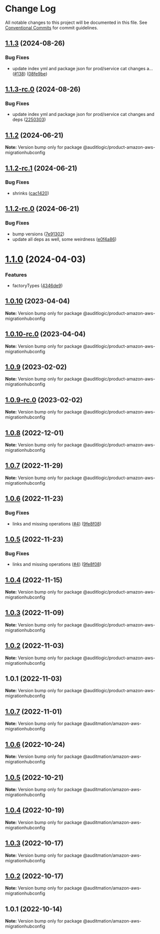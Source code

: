 # Change Log

All notable changes to this project will be documented in this file.
See [Conventional Commits](https://conventionalcommits.org) for commit guidelines.

## [1.1.3](https://github.com/auditlogic/product/compare/@auditlogic/product-amazon-aws-migrationhubconfig@1.1.2...@auditlogic/product-amazon-aws-migrationhubconfig@1.1.3) (2024-08-26)


### Bug Fixes

* update index yml and package json for prod/service cat changes a… ([#138](https://github.com/auditlogic/product/issues/138)) ([08fe9be](https://github.com/auditlogic/product/commit/08fe9beb1c8457462a19bc69caa02e6212d97e1a))





## [1.1.3-rc.0](https://github.com/auditlogic/product/compare/@auditlogic/product-amazon-aws-migrationhubconfig@1.1.2...@auditlogic/product-amazon-aws-migrationhubconfig@1.1.3-rc.0) (2024-08-26)


### Bug Fixes

* update index yml and package json for prod/service cat changes and deps ([2250303](https://github.com/auditlogic/product/commit/225030363a363608240135b7ebed386b28f01e4b))





## [1.1.2](https://github.com/auditlogic/product/compare/@auditlogic/product-amazon-aws-migrationhubconfig@1.1.2-rc.1...@auditlogic/product-amazon-aws-migrationhubconfig@1.1.2) (2024-06-21)

**Note:** Version bump only for package @auditlogic/product-amazon-aws-migrationhubconfig





## [1.1.2-rc.1](https://github.com/auditlogic/product/compare/@auditlogic/product-amazon-aws-migrationhubconfig@1.1.2-rc.0...@auditlogic/product-amazon-aws-migrationhubconfig@1.1.2-rc.1) (2024-06-21)


### Bug Fixes

* shrinks ([cac1420](https://github.com/auditlogic/product/commit/cac14200fefcd8183ab69fe89a47bd3f70f563e9))





## [1.1.2-rc.0](https://github.com/auditlogic/product/compare/@auditlogic/product-amazon-aws-migrationhubconfig@1.1.0...@auditlogic/product-amazon-aws-migrationhubconfig@1.1.2-rc.0) (2024-06-21)


### Bug Fixes

* bump versions ([7e91302](https://github.com/auditlogic/product/commit/7e913023b8b312150ed7762c32fbbe616be71de5))
* update all deps as well, some weirdness ([e0f4a86](https://github.com/auditlogic/product/commit/e0f4a864714e2d3de6bbf3da014d5312fe53be2f))





# [1.1.0](https://github.com/auditlogic/product/compare/@auditlogic/product-amazon-aws-migrationhubconfig@1.0.10...@auditlogic/product-amazon-aws-migrationhubconfig@1.1.0) (2024-04-03)


### Features

* factoryTypes ([4346de9](https://github.com/auditlogic/product/commit/4346de92693aee892fccf725338ffc7b80ab182b))





## [1.0.10](https://github.com/auditlogic/product/compare/@auditlogic/product-amazon-aws-migrationhubconfig@1.0.9...@auditlogic/product-amazon-aws-migrationhubconfig@1.0.10) (2023-04-04)

**Note:** Version bump only for package @auditlogic/product-amazon-aws-migrationhubconfig





## [1.0.10-rc.0](https://github.com/auditlogic/product/compare/@auditlogic/product-amazon-aws-migrationhubconfig@1.0.9...@auditlogic/product-amazon-aws-migrationhubconfig@1.0.10-rc.0) (2023-04-04)

**Note:** Version bump only for package @auditlogic/product-amazon-aws-migrationhubconfig





## [1.0.9](https://github.com/auditlogic/product/compare/@auditlogic/product-amazon-aws-migrationhubconfig@1.0.8...@auditlogic/product-amazon-aws-migrationhubconfig@1.0.9) (2023-02-02)

**Note:** Version bump only for package @auditlogic/product-amazon-aws-migrationhubconfig





## [1.0.9-rc.0](https://github.com/auditlogic/product/compare/@auditlogic/product-amazon-aws-migrationhubconfig@1.0.8...@auditlogic/product-amazon-aws-migrationhubconfig@1.0.9-rc.0) (2023-02-02)

**Note:** Version bump only for package @auditlogic/product-amazon-aws-migrationhubconfig





## [1.0.8](https://github.com/auditlogic/product/compare/@auditlogic/product-amazon-aws-migrationhubconfig@1.0.7...@auditlogic/product-amazon-aws-migrationhubconfig@1.0.8) (2022-12-01)

**Note:** Version bump only for package @auditlogic/product-amazon-aws-migrationhubconfig





## [1.0.7](https://github.com/auditlogic/product/compare/@auditlogic/product-amazon-aws-migrationhubconfig@1.0.6...@auditlogic/product-amazon-aws-migrationhubconfig@1.0.7) (2022-11-29)

**Note:** Version bump only for package @auditlogic/product-amazon-aws-migrationhubconfig





## [1.0.6](https://github.com/auditlogic/product/compare/@auditlogic/product-amazon-aws-migrationhubconfig@1.0.4...@auditlogic/product-amazon-aws-migrationhubconfig@1.0.6) (2022-11-23)


### Bug Fixes

* links and missing operations ([#4](https://github.com/auditlogic/product/issues/4)) ([9fe8f08](https://github.com/auditlogic/product/commit/9fe8f08fe7c57fdb79f991ac35bd6ac2e7dcad38))





## [1.0.5](https://github.com/auditlogic/product/compare/@auditlogic/product-amazon-aws-migrationhubconfig@1.0.4...@auditlogic/product-amazon-aws-migrationhubconfig@1.0.5) (2022-11-23)


### Bug Fixes

* links and missing operations ([#4](https://github.com/auditlogic/product/issues/4)) ([9fe8f08](https://github.com/auditlogic/product/commit/9fe8f08fe7c57fdb79f991ac35bd6ac2e7dcad38))





## [1.0.4](https://github.com/auditlogic/product/compare/@auditlogic/product-amazon-aws-migrationhubconfig@1.0.3...@auditlogic/product-amazon-aws-migrationhubconfig@1.0.4) (2022-11-15)

**Note:** Version bump only for package @auditlogic/product-amazon-aws-migrationhubconfig





## [1.0.3](https://github.com/auditlogic/product/compare/@auditlogic/product-amazon-aws-migrationhubconfig@1.0.2...@auditlogic/product-amazon-aws-migrationhubconfig@1.0.3) (2022-11-09)

**Note:** Version bump only for package @auditlogic/product-amazon-aws-migrationhubconfig





## [1.0.2](https://github.com/auditlogic/product/compare/@auditlogic/product-amazon-aws-migrationhubconfig@1.0.1...@auditlogic/product-amazon-aws-migrationhubconfig@1.0.2) (2022-11-03)

**Note:** Version bump only for package @auditlogic/product-amazon-aws-migrationhubconfig





## 1.0.1 (2022-11-03)

**Note:** Version bump only for package @auditlogic/product-amazon-aws-migrationhubconfig





## [1.0.7](https://github.com/auditmation/store-content/compare/@auditmation/amazon-aws-migrationhubconfig@1.0.6...@auditmation/amazon-aws-migrationhubconfig@1.0.7) (2022-11-01)

**Note:** Version bump only for package @auditmation/amazon-aws-migrationhubconfig





## [1.0.6](https://github.com/auditmation/store-content/compare/@auditmation/amazon-aws-migrationhubconfig@1.0.5...@auditmation/amazon-aws-migrationhubconfig@1.0.6) (2022-10-24)

**Note:** Version bump only for package @auditmation/amazon-aws-migrationhubconfig





## [1.0.5](https://github.com/auditmation/store-content/compare/@auditmation/amazon-aws-migrationhubconfig@1.0.4...@auditmation/amazon-aws-migrationhubconfig@1.0.5) (2022-10-21)

**Note:** Version bump only for package @auditmation/amazon-aws-migrationhubconfig





## [1.0.4](https://github.com/auditmation/store-content/compare/@auditmation/amazon-aws-migrationhubconfig@1.0.3...@auditmation/amazon-aws-migrationhubconfig@1.0.4) (2022-10-19)

**Note:** Version bump only for package @auditmation/amazon-aws-migrationhubconfig





## [1.0.3](https://github.com/auditmation/store-content/compare/@auditmation/amazon-aws-migrationhubconfig@1.0.2...@auditmation/amazon-aws-migrationhubconfig@1.0.3) (2022-10-17)

**Note:** Version bump only for package @auditmation/amazon-aws-migrationhubconfig





## [1.0.2](https://github.com/auditmation/store-content/compare/@auditmation/amazon-aws-migrationhubconfig@1.0.1...@auditmation/amazon-aws-migrationhubconfig@1.0.2) (2022-10-17)

**Note:** Version bump only for package @auditmation/amazon-aws-migrationhubconfig





## 1.0.1 (2022-10-14)

**Note:** Version bump only for package @auditmation/amazon-aws-migrationhubconfig
